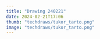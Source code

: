 ```yaml
---
title: "Drawing 240221"
date: 2024-02-21T17:06
thumb: "techdraws/tukor_tarto.png"
image: "techdraws/tukor_tarto.png"
---
```

